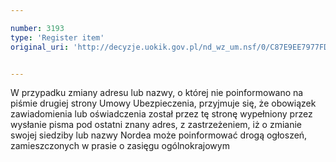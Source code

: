 ```yaml
---

number: 3193
type: 'Register item'
original_uri: 'http://decyzje.uokik.gov.pl/nd_wz_um.nsf/0/C87E9EE7977FDF08C12579FF00378CB0?OpenDocument'


---
```


W przypadku zmiany adresu lub nazwy, o której nie poinformowano na piśmie drugiej strony Umowy Ubezpieczenia, przyjmuje się, że obowiązek zawiadomienia lub oświadczenia został przez tę stronę wypełniony przez wysłanie pisma pod ostatni znany adres, z zastrzeżeniem, iż o zmianie swojej siedziby lub nazwy Nordea może poinformować drogą ogłoszeń, zamieszczonych w prasie o zasięgu ogólnokrajowym
